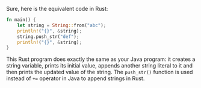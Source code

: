 Sure, here is the equivalent code in Rust:

```rust
fn main() {
    let string = String::from("abc");
    println!("{}", &string);
    string.push_str("def");
    println!("{}", &string);
}
```
This Rust program does exactly the same as your Java program: it creates a string variable, prints its initial value, appends another string literal to it and then prints the updated value of the string. The `push_str()` function is used instead of `+=` operator in Java to append strings in Rust.
